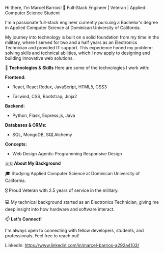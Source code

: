 Hi there, I'm Marcel Barrios! 👋
Full-Stack Engineer | Veteran | Applied Computer Science Student

I'm a passionate full-stack engineer currently pursuing a Bachelor's degree in Applied Computer Science at Dominican University of California.

My journey into technology is built on a solid foundation from my time in the military, where I served for two and a half years as an Electronics Technician and provided IT support. This experience honed my problem-solving skills and technical abilities, which I now apply to designing and building innovative web solutions.

🔧 **Technologies & Skills**
Here are some of the technologies I work with:

**Frontend:**

* React, React Redux, JavaScript, HTML5, CSS3

* Tailwind, CSS, Bootstrap, Jinja2

**Backend:**

* Python, Flask, Express.js, Java

**Databases & ORMs:**

* SQL, MongoDB, SQLAlchemy

**Concepts:**

* Web Design Agentic Programming Responsive Design

🇺🇸 **About My Background**

🎓 Studying Applied Computer Science at Dominican University of California.

🎖️ Proud Veteran with 2.5 years of service in the military.

💻 My technical background started as an Electronics Technician, giving me deep insight into how hardware and software interact.

📫 **Let's Connect!**

I'm always open to connecting with fellow developers, students, and professionals. Feel free to reach out!

LinkedIn: https://www.linkedin.com/in/marcel-barrios-a292a4103/
